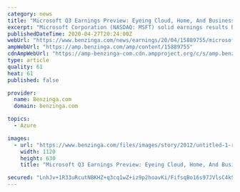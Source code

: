 ```yaml
---
category: news
title: "Microsoft Q3 Earnings Preview: Eyeing Cloud, Home, And Business Solutions"
excerpt: "Microsoft Corporation (NASDAQ: MSFT) solid earnings results helped kick off a sharp rally in the stock. Part of this rise had to do with MSFT’s guidance,"
publishedDateTime: 2020-04-27T20:24:00Z
webUrl: "https://www.benzinga.com/news/earnings/20/04/15889755/microsoft-q3-earnings-preview-eyeing-cloud-home-and-business-solutions"
ampWebUrl: "https://amp.benzinga.com/amp/content/15889755"
cdnAmpWebUrl: "https://amp-benzinga-com.cdn.ampproject.org/c/s/amp.benzinga.com/amp/content/15889755"
type: article
quality: 61
heat: 61
published: false

provider:
  name: Benzinga.com
  domain: benzinga.com

topics:
  - Azure

images:
  - url: "https://www.benzinga.com/files/images/story/2012/untitled-1-recovered_3.png"
    width: 1120
    height: 630
    title: "Microsoft Q3 Earnings Preview: Eyeing Cloud, Home, And Business Solutions"

secured: "LnhJv+1R33uRcutNBKHZ+q3cq1wZ+iz9p2hoavKi/FifsqBo16s97JVlsC4kSq8rGzFlixpGlbRYR5RImuGERt8ODXJRSSf+XWKCv2tPT4gGwTNU2qkcRw4bsiXnBvxs6Nvj/B6TTn3szuM9ZHoQ/BOqsEaNzTalTEeUiEpCTSl4WxWUAs0LobsOBnxaB/vUWCjhuT0ITvbjAV1Ivq0zMzCAEFEC3TEWY8oLNV2WSzsbBLQpgH93OKAEmjT1eSXEkyf7iAUK6h0xs+8SaRxGnmTnDY4EVXOqsV4IafcnDf9JhE2/TwbBB/ThscGDJatQGKiBPIE4oUoSZbF6wxmjNZBYev/DyRCeKjgaT1LgCNEWG0syPtFAaoV4teiXtBEHquz1l4vZSh0UGJNeNuQoTKP/4DQbWdvhxv8LLtfGW/gSWhVxyjK2+clTLvDDNMIxY1Izp+W8lbtQHffBrrl+fizs26u0wfUg/8//dTo/8JU=;BPjHwW/oRtMhwhQXsbLLJw=="
---
```


